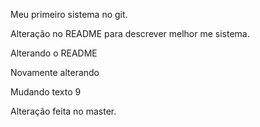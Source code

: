 Meu primeiro sistema no git.

Alteração no README para descrever melhor me sistema.

Alterando o README

Novamente alterando

Mudando texto 9

Alteração feita no master.